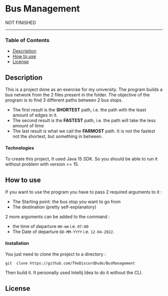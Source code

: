# Bus Management

NOT FINISHED

--- 

### Table of Contents 

- [Description](#description)
- [How to use](#how-to-use)
- [License](#license)

## Description

This is a project done as an exercise for my university. 
The program builds a bus network from the 2 files present in the folder.
The objective of the program is to find 3 different paths between 2 bus stops.

- The first result is the **SHORTEST** path, i.e. the path with the least amount of edges in it.
- The second result is the **FASTEST** path, i.e. the path will take the less amount of time
- The last result is what we call the **FARMOST** path. It is not the fastest not the shortest, but something in between.

#### Technologies

To create this project, It used Java 15 SDK.
So you should be able to run it without problem with version >= 15.

## How to use

If you want to use the program you have to pass 2 required arguments to it : 
- The Starting point: the bus stop you want to go from
- The destination (pretty self-explanatory)

2 more arguments can be added to the command :
- the time of departure `HH-mm` i.e. `07:00`
- The Date of departure `DD-MM-YYYY` i.e. `12-04-2022`. 

#### Installation

You just need to clone the project to a directory : 

`git  clone https://github.com/TheDiscordDude/BusManagement`

Then build it. It personally used Intellij Idea to do it without the CLI.

## License

